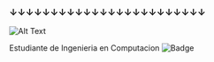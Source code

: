 ### ↓↓↓↓↓↓↓↓↓↓↓↓↓↓↓↓↓↓↓↓↓↓↓↓
![Alt Text](https://c.tenor.com/DBqXXNQkF28AAAAd/komi-san.gif)

Estudiante de Ingenieria en Computacion ![Badge](https://bit.ly/icom-badge)

